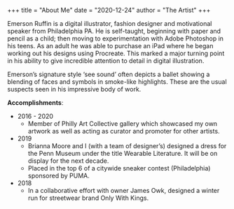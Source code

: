 +++
title = "About Me"
date = "2020-12-24"
author = "The Artist"
+++

Emerson Ruffin is a digital illustrator, fashion designer and motivational speaker from Philadelphia PA.
He is self-taught, beginning with paper and pencil as a child; then moving to experimentation with Adobe Photoshop in his teens. As an adult he was able to purchase an iPad where he began working out his designs using Procreate. This marked a major turning point in his ability to give incredible attention to detail in digital illustration.


Emerson’s signature style ‘see sound’ often depicts a ballet showing a blending of faces and symbols in smoke-like highlights. These are the usual suspects seen in his impressive body of work.

**Accomplishments**:
  - 2016 - 2020
    - Member of Philly Art Collective gallery which showcased my own artwork as well as acting as curator and promoter for other artists.
  - 2019
    - Brianna Moore and I (with a team of designer’s) designed a dress for the Penn Museum under the title Wearable Literature. It will be on display for the next decade.
    - Placed in the top 6 of a citywide sneaker contest (Philadelphia) sponsored by PUMA.
  - 2018
    - In a collaborative effort with owner James Owk, designed a winter run for streetwear brand Only With Kings.

